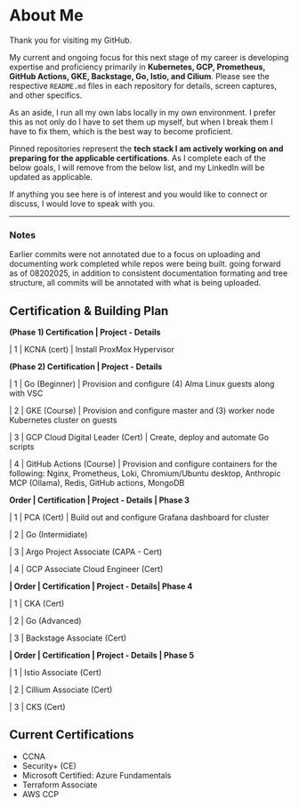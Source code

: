 # About Me

Thank you for visiting my GitHub.  

My current and ongoing focus for this next stage of my career is developing expertise and proficiency primarily in **Kubernetes, GCP, Prometheus, GitHub Actions, GKE, Backstage, Go, Istio, and Cilium**. Please see the respective `README.md` files in each repository for details, screen captures, and other specifics.

As an aside, I run all my own labs locally in my own environment. I prefer this as not only do I have to set them up myself, but when I break them I have to fix them, which is the best way to become proficient.

Pinned repositories represent the **tech stack I am actively working on and preparing for the applicable certifications**. As I complete each of the below goals, I will remove from the below list, and my LinkedIn will be updated as applicable.

If anything you see here is of interest and you would like to connect or discuss, I would love to speak with you.

---

### Notes
Earlier commits were not annotated due to a focus on uploading and documenting work completed while repos were being built.
going forward as of 08202025, in addition to consistent documentation formating and tree structure, all commits will be annotated with what is being uploaded.

## Certification & Building Plan

**(Phase 1) Certification | Project - Details**

| 1     | KCNA (cert) | Install ProxMox Hypervisor

**(Phase 2) Certification | Project - Details**

| 1     | Go (Beginner) | Provision and configure (4) Alma Linux guests along with VSC

| 2     | GKE (Course) | Provision and configure master and (3) worker node Kubernetes cluster on guests

| 3     | GCP Cloud Digital Leader (Cert) | Create, deploy and automate Go scripts

| 4     | GitHub Actions (Course) | Provision and configure containers for the following: Nginx, Prometheus, Loki, Chromium/Ubuntu desktop, Anthropic MCP (Ollama), Redis, GitHub actions, MongoDB

**Order | Certification | Project - Details | Phase 3**

| 1     | PCA (Cert) | Build out and configure Grafana dashboard for cluster

| 2     | Go (Intermidiate)

| 3     | Argo Project Associate (CAPA - Cert)

| 4     | GCP Associate Cloud Engineer (Cert)

**| Order | Certification | Project - Details| Phase 4**

| 1     | CKA (Cert)

| 2     | Go (Advanced)

| 3     | Backstage Associate (Cert)

**| Order | Certification | Project - Details | Phase 5**

| 1     | Istio Associate (Cert)

| 2     | Cillium Associate (Cert)

| 3     | CKS (Cert)

## Current Certifications

- CCNA  
- Security+ (CE)  
- Microsoft Certified: Azure Fundamentals  
- Terraform Associate  
- AWS CCP  

